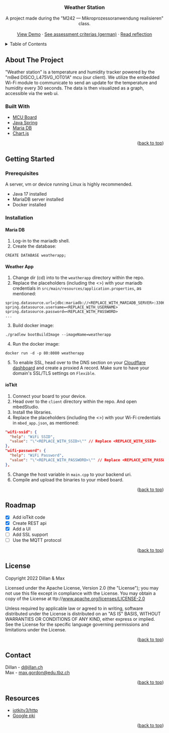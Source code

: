 <div id="top"></div>
<br />
<div align="center">
  <h3 align="center">Weather Station</h3>

  <p align="center">
    A project made during the "M242 — Mikroprozessoranwendung realisieren" class.
    <br />
    <br />
    <a href="https://weatherstation.just2flex.com">View Demo</a>
    ·
    <a href="ASSESSMENT_CRITERIA.md">See assessment criterias (german)</a>
    ·
    <a href="REFLECTION.md">Read reflection</a>
  </p>
</div>

<details>
  <summary>Table of Contents</summary>
  <ol>
    <li>
      <a href="#about-the-project">About The Project</a>
      <ul>
        <li><a href="#built-with">Built With</a></li>
      </ul>
    </li>
    <li>
      <a href="#getting-started">Getting Started</a>
      <ul>
        <li><a href="#prerequisites">Prerequisites</a></li>
        <li><a href="#installation">Installation</a></li>
      </ul>
    </li>
    <li><a href="#roadmap">Roadmap</a></li>
    <li><a href="#license">License</a></li>
    <li><a href="#contact">Contact</a></li>
    <li><a href="#resources">Resources</a></li>
  </ol>
</details>

## About The Project

"Weather station" is a temperature and humidity tracker powered by the "mBed DISCO_L475VG_IOT01A" mcu (our client). We utilize the embedded Wi-Fi module to communicate to send an update for the temperature and humidity every 30 seconds. The data is then visualized as a graph, accessible via the web ui.

### Built With

- [MCU Board](https://os.mbed.com/platforms/ST-Discovery-L475E-IOT01A/)
- [Java Spring](https://spring.io/)
- [Maria DB](https://mariadb.org/)
- [Chart.js](https://www.chartjs.org/)

<p align="right">(<a href="#top">back to top</a>)</p>

## Getting Started

### Prerequisites
A server, vm or device running Linux is highly recommended.
- Java 17 installed
- MariaDB server installed
- Docker installed

### Installation
#### **Maria DB**
1. Log-in to the mariadb shell.
2. Create the database:
```
CREATE DATABASE weatherapp;
```

#### **Weather App**
1. Change dir (cd) into to the `weatherapp` directory within the repo.
2. Replace the placeholders (including the <>) with your mariadb credentials in `src/main/resources/application.properties`, as mentioned:
```
spring.datasource.url=jdbc:mariadb://<REPLACE_WITH_MARIADB_SERVER>:3306/weatherapp
spring.datasource.username=<REPLACE_WITH_USERNAME>
spring.datasource.password=<REPLACE_WITH_PASSWORD>
...
```

3. Build docker image:
```
./gradlew bootBuildImage --imageName=weatherapp
```

4. Run the docker image:
```
docker run -d -p 80:8080 weatherapp
```
5. To enable SSL, head over to the DNS section on your [Cloudflare dashboard](https://dash.cloudflare.com/) and create a proxied A record. Make sure to have your domain's SSL/TLS settings on `Flexible`.

#### **ioTkit**
1. Connect your board to your device.
2. Head over to the `client` directory within the repo. And open mbedStudio.
3. Install the libraries.
4. Replace the placeholders (including the <>) with your Wi-Fi credentials in `mbed_app.json`, as mentioned:
```json
"wifi-ssid": {
  "help": "WiFi SSID",
  "value": "\"<REPLACE_WITH_SSID>\"" // Replace <REPLACE_WITH_SSID>
},
"wifi-password": {
  "help": "WiFi Password",
  "value": "\"<REPLACE_WITH_PASSWORD>\"" // Replace <REPLACE_WITH_PASSWORD>
},
```
5. Change the host variable in `main.cpp` to your backend uri.
6. Compile and upload the binaries to your mbed board.

<p align="right">(<a href="#top">back to top</a>)</p>

## Roadmap

- [x] Add ioTkit code
- [x] Create REST api
- [x] Add a UI
- [ ] Add SSL support
- [ ] Use the MQTT protocol

<p align="right">(<a href="#top">back to top</a>)</p>

## License

Copyright 2022 Dillan & Max

Licensed under the Apache License, Version 2.0 (the "License");
you may not use this file except in compliance with the License.
You may obtain a copy of the License at ttp://www.apache.org/licenses/LICENSE-2.0

Unless required by applicable law or agreed to in writing, software
distributed under the License is distributed on an "AS IS" BASIS,
WITHOUT WARRANTIES OR CONDITIONS OF ANY KIND, either express or implied.
See the License for the specific language governing permissions and
limitations under the License.

<p align="right">(<a href="#top">back to top</a>)</p>

## Contact

Dillan - d@illan.ch  
Max - max.gordon@edu.tbz.ch

<p align="right">(<a href="#top">back to top</a>)</p>

## Resources

- [iotkitv3/http](https://github.com/iotkitv3/http)
- [Google pki](https://pki.goog/repository/)

<p align="right">(<a href="#top">back to top</a>)</p>
